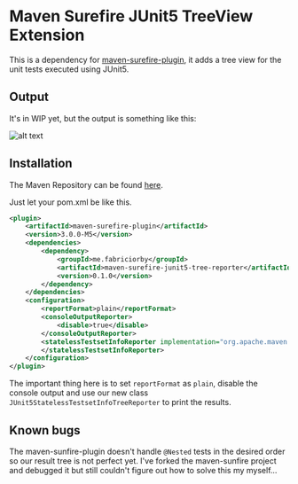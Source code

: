 # Maven Surefire JUnit5 TreeView Extension

This is a dependency for [maven-surefire-plugin](https://maven.apache.org/surefire/maven-surefire-plugin/), it adds a tree view for the unit tests executed using JUnit5.

## Output

It's in WIP yet, but the output is something like this:

![alt text](https://i.imgur.com/qMb4eoC.png "output")

## Installation

The Maven Repository can be found [here](https://mvnrepository.com/artifact/me.fabriciorby/maven-surefire-junit5-tree-reporter).

Just let your pom.xml be like this.

```xml
<plugin>
    <artifactId>maven-surefire-plugin</artifactId>
    <version>3.0.0-M5</version>
    <dependencies>
        <dependency>
            <groupId>me.fabriciorby</groupId>
            <artifactId>maven-surefire-junit5-tree-reporter</artifactId>
            <version>0.1.0</version>
        </dependency>
    </dependencies>
    <configuration>
        <reportFormat>plain</reportFormat>
        <consoleOutputReporter>
            <disable>true</disable>
        </consoleOutputReporter>
        <statelessTestsetInfoReporter implementation="org.apache.maven.plugin.surefire.extensions.junit5.JUnit5StatelessTestsetInfoTreeReporter">
        </statelessTestsetInfoReporter>
    </configuration>
</plugin>
```

The important thing here is to set ``reportFormat`` as ``plain``, disable the console output and use our new class ``JUnit5StatelessTestsetInfoTreeReporter`` to print the results.

## Known bugs

The maven-sunfire-plugin doesn't handle ``@Nested`` tests in the desired order so our result tree is not perfect yet. I've forked the maven-sunfire project and debugged it but still couldn't figure out how to solve this my myself...

